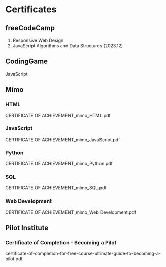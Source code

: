 # Certificates

## freeCodeCamp
1. Responsive Web Design
2. JavaScript Algorithms and Data Structures (2023.12)
 
## CodingGame
 JavaScript

## Mimo

### HTML 
 CERTIFICATE OF ACHIEVEMENT_mimo_HTML.pdf
### JavaScript
 CERTIFICATE OF ACHIEVEMENT_mimo_JavaScript.pdf
### Python
 CERTIFICATE OF ACHIEVEMENT_mimo_Python.pdf
### SQL
 CERTIFICATE OF ACHIEVEMENT_mimo_SQL.pdf
### Web Development
 CERTIFICATE OF ACHIEVEMENT_mimo_Web Development.pdf

## Pilot Institute

### Certificate of Completion - Becoming a Pilot
 certificate-of-completion-for-free-course-ultimate-guide-to-becoming-a-pilot.pdf
